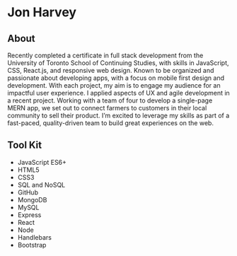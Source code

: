 # Jon Harvey

## About
Recently completed a certificate in full stack development from the University of Toronto School of Continuing Studies, with skills in JavaScript, CSS, React.js, and responsive web design.  Known to be organized and passionate about developing apps, with a focus on mobile first design and development.  With each project, my aim is to engage my audience for an impactful user experience.  I applied aspects of UX and agile development in a recent project.  Working with a team of four to develop a single-page MERN app, we set out to connect farmers to customers in their local community to sell their product.  I’m excited to leverage my skills as part of a fast-paced, quality-driven team to build great experiences on the web.

## Tool Kit
* JavaScript ES6+
* HTML5
* CSS3
* SQL and NoSQL
* GitHub
* MongoDB
* MySQL
* Express
* React
* Node
* Handlebars
* Bootstrap

<!---
harviator/harviator is a ✨ special ✨ repository because its `README.md` (this file) appears on your GitHub profile.
You can click the Preview link to take a look at your changes.
--->
